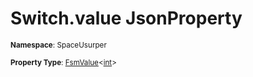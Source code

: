 # Switch.value JsonProperty

<small>**Namespace**: SpaceUsurper</small>

<small>**Property Type**: [FsmValue](../FsmValue-1.md)&lt;[int](https://docs.microsoft.com/en-us/dotnet/api/system.int32?view=netframework-4.5)&gt;</small>

